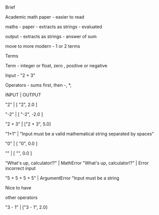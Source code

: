 Brief

Academic math paper - easier to read

maths - paper - extracts as strings - evaluated

output - extracts as strings - answer of sum

move to more modern - 1 or 2 terms

Terms

Term - integer or float, zero , positive or negative

Input - 
"2 + 3"

Operators - sums first, then -, *, 



INPUT | OUTPUT

"2" | [ "2", 2.0 ]

"-2" | [ "-2", -2.0 ]

"2 + 3" | ["2 + 3", 5.0]

"1+1" | "Input must be a valid mathematical string separated by spaces"

"0" | [ "0", 0.0 ]

"" | [ "", 0.0 ]

"What's up, calculator!?" | MathError "What's up, calculator!?" | Error incorrect input

"5 + 5 + 5 + 5" | ArgumentError "Input must be a string


Nice to have

other operators

"3 - 1" | ["3 - 1", 2.0]